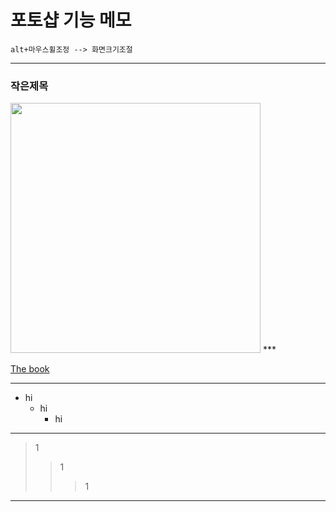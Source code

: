 # 포토샵 기능 메모

```
alt+마우스휠조정 --> 화면크기조절
```

***
### 작은제목

<img src="https://hani10004.github.io/img/Untitled-3.jpg" width="400">
***

[The book](https://thebook.io/)

***
+ hi
  + hi
    + hi
___
>1
>>1
>>>1
___


